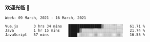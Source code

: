 ### 欢迎光临 👋

<!--
**lianganqing/lianganqing** is a ✨ _special_ ✨ repository because its `README.md` (this file) appears on your GitHub profile.

Here are some ideas to get you started:

- 🔭 I’m currently working on ...
- 🌱 I’m currently learning ...
- 👯 I’m looking to collaborate on ...
- 🤔 I’m looking for help with ...
- 💬 Ask me about ...
- 📫 How to reach me: ...
- 😄 Pronouns: ...
- ⚡ Fun fact: ...
-->
<!--START_SECTION:waka-->
```text
Week: 09 March, 2021 - 16 March, 2021

Vue.js       3 hrs 34 mins   ███████████████▒░░░░░░░░░   61.71 % 
Java         1 hr 15 mins    █████▒░░░░░░░░░░░░░░░░░░░   21.74 % 
JavaScript   57 mins         ████░░░░░░░░░░░░░░░░░░░░░   16.55 % 
```
<!--END_SECTION:waka-->
